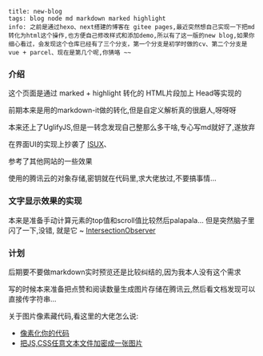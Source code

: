 ``` essay-info
title: new-blog
tags: blog node md markdown marked highlight
info: 之前是通过hexo、next搭建的博客在 gitee pages,最近突然想自己实现一下把md转化为html这个操作,也方便自己修改样式和添加demo,所以有了这一版的new blog,如果你细心看过，会发现这个仓库已经有了三个分支，第一个分支是初学时做的cv、第二个分支是 vue + parcel、现在是第几个呢,你猜咯 ~~
```

### 介绍

这个页面是通过 marked + highlight 转化的 HTML片段加上 Head等实现的

前期本来是用的markdown-it做的转化,但是自定义解析真的很磨人,呀呀呀

本来还上了UglifyJS,但是一转念发现自己整那么多干啥,专心写md就好了,遂放弃

在界面UI的实现上抄袭了 [ISUX](https://isux.tencent.com/articles/)、

参考了其他网站的一些效果

使用的腾讯云的对象存储,密钥就在代码里,求大佬放过,不要搞事情...

### 文字显示效果的实现

本来是准备手动计算元素的top值和scroll值比较然后palapala...
但是突然脑子里闪了一下,没错, 就是它 ~ [IntersectionObserver](http://www.ruanyifeng.com/blog/2016/11/intersectionobserver_api.html)

### 计划

后期要不要做markdown实时预览还是比较纠结的,因为我本人没有这个需求

写的时候本来准备把点赞和阅读数量生成图片存储在腾讯云,然后看文档发现可以直接传字符串...

关于图片像素藏代码,看这里的大佬怎么说:

- [像素化你的代码](https://imququ.com/post/code2png-encoder.html)
- [把JS,CSS任意文本文件加密成一张图片](http://www.zhangxinxu.com/wordpress/2017/12/js-css-encrypt-to-image/)
